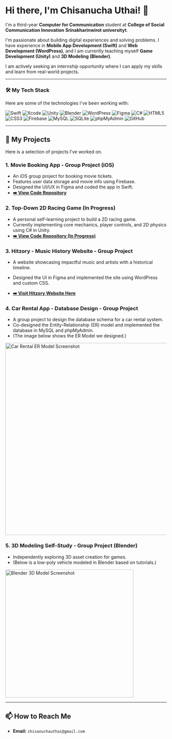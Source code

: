 # Hi there, I'm Chisanucha Uthai! 👋

I'm a third-year **Computer for Communication** student at **College of Social Communication Innovation Srinakharinwirot universityt**.

I'm passionate about building digital experiences and solving problems. I have experience in **Mobile App Development (Swift)** and **Web Development (WordPress)**, and I am currently teaching myself **Game Development (Unity)** and **3D Modeling (Blender)**.

I am actively seeking an internship opportunity where I can apply my skills and learn from real-world projects.

---

### 🛠️ My Tech Stack

Here are some of the technologies I've been working with:

<p align="left">
  <img src="https://img.shields.io/badge/Swift-FA7343?style=for-the-badge&logo=swift&logoColor=white" alt="Swift"/>
  <img src="https://img.shields.io/badge/Xcode-147EFB?style=for-the-badge&logo=xcode&logoColor=white" alt="Xcode"/>
  <img src="https://img.shields.io/badge/Unity-FFFFFF?style=for-the-badge&logo=unity&logoColor=black" alt="Unity"/>
  <img src="https://img.shields.io/badge/Blender-F5792A?style=for-the-badge&logo=blender&logoColor=white" alt="Blender"/>
  <img src="https://img.shields.io/badge/WordPress-21759B?style=for-the-badge&logo=wordpress&logoColor=white" alt="WordPress"/>
   <img src="https://img.shields.io/badge/Figma-F24E1E?style=for-the-badge&logo=figma&logoColor=white" alt="Figma"/>
  <img src="https://img.shields.io/badge/C%23-239120?style=for-the-badge&logo=c-sharp&logoColor=white" alt="C#"/>
  <img src="https://img.shields.io/badge/HTML5-E34F26?style=for-the-badge&logo=html5&logoColor=white" alt="HTML5"/>
  <img src="https://img.shields.io/badge/CSS3-1572B6?style=for-the-badge&logo=css3&logoColor=white" alt="CSS3"/>
  <img src="https://img.shields.io/badge/Firebase-FFCA28?style=for-the-badge&logo=firebase&logoColor=black" alt="Firebase"/>
  <img src="https://img.shields.io/badge/MySQL-4479A1?style=for-the-badge&logo=mysql&logoColor=white" alt="MySQL"/> 
  <img src="https://img.shields.io/badge/SQLite-003B57?style=for-the-badge&logo=sqlite&logoColor=white" alt="SQLite"/>
  <img src="https://img.shields.io/badge/phpMyAdmin-6C78AF?style=for-the-badge&logo=phpmyadmin&logoColor=white" alt="phpMyAdmin"/>
  <img src="https://img.shields.io/badge/GitHub-181717?style=for-the-badge&logo=github&logoColor=white" alt="GitHub"/>
</p>

---

## 🚀 My Projects

Here is a selection of projects I've worked on.

### 1. Movie Booking App - Group Project (iOS)
* An iOS group project for booking movie tickets.
* Features user data storage and movie info using Firebase.
* Designed the UI/UX in Figma and coded the app in Swift.
* **[➡️ View Code Repository](https://github.com/built2548/Project_Finale)**

### 2. Top-Down 2D Racing Game (In Progress)
* A personal self-learning project to build a 2D racing game.
* Currently implementing core mechanics, player controls, and 2D physics using C# in Unity.
* **[➡️ View Code Repository (In Progress)](https://github.com/built2548/Unity-TopDown2D-Racing-Game)**

### 3. Hitzory - Music History Website - Group Project
* A website showcasing impactful music and artists with a historical timeline.
* Designed the UI in Figma and implemented the site using WordPress and custom CSS.


* **[➡️ Visit Hitzory Website Here](https://dev-hitzory.pantheonsite.io/)**

### 4. Car Rental App - Database Design - Group Project
* A group project to design the database schema for a car rental system.
* Co-designed the Entity-Relationship (ER) model and implemented the database in MySQL and phpMyAdmin.
* (The image below shows the ER Model we designed.)

<img src="https://media.discordapp.net/attachments/943073265314828338/1430549647495008316/2568-10-22_20.29.35.png?ex=68fa2eae&is=68f8dd2e&hm=efdb73801d3c15799258ac529c46b624e14410e0b6257ae6557f1999276d8f69&=&format=webp&quality=lossless&width=1571&height=1017" width="600" alt="Car Rental ER Model Screenshot"/>

### 5. 3D Modeling Self-Study - Group Project (Blender)
* Independently exploring 3D asset creation for games.
* (Below is a low-poly vehicle modeled in Blender based on tutorials.)

<img src="https://media.discordapp.net/attachments/943073265314828338/1430548908467294238/Screenshot_2025-10-22_201058.png?ex=68fa2dfe&is=68f8dc7e&hm=801b3305d242666a2f4d1e1901cf665f9c75de5de60d76550a2e3e7798a67804&=&format=webp&quality=lossless&width=1571&height=884" width="400" alt="Blender 3D Model Screenshot"/>

---

## 📫 How to Reach Me

* **Email:** `chisanuchauthai@gmail.com`

